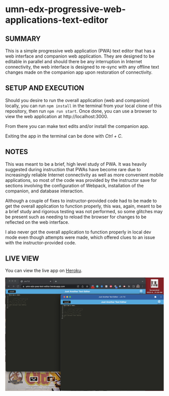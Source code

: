 # umn-edx-progressive-web-applications-text-editor

## SUMMARY
This is a simple progressive web application (PWA) text editor that has a web interface and companion web application.  They are designed to be editable in parallel and should there be any interruption in Internet connectivity, the web interface is designed to re-sync with any offline text changes made on the companion app upon restoration of connectivity.

## SETUP AND EXECUTION
Should you desire to run the overall application (web and companion) locally, you can run `npm install` in the terminal from your local clone of this repository, then run `npm run start`.  Once done, you can use a browser to view the web application at http://localhost:3000.

From there you can make text edits and/or install the companion app.

Exiting the app in the terminal can be done with *Ctrl + C*.

## NOTES
This was meant to be a brief, high level study of PWA.  It was heavily suggested during instruction that PWAs have become rare due to increasingly reliable Internet connectivity as well as more convenient mobile applications, so most of the code was provided by the instructor save for sections involving the configuration of Webpack, installation of the companion, and database interaction.

Although a couple of fixes to instructor-provided code had to be made to get the overall application to function properly, this was, again, meant to be a brief study and rigorous testing was not performed, so some glitches may be present such as needing to reload the browser for changes to be reflected on the web interface.

I also never got the overall application to function properly in local dev mode even though attempts were made, which offered clues to an issue with the instructor-provided code.

## LIVE VIEW
You can view the live app on [Heroku](https://umn-edx-pwa-text-editor.herokuapp.com/).

![Screenshot](./Assets/images/umn-edx-progressive-web-applications-text-editor.png)

